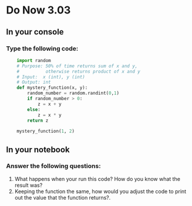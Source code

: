 # Do Now 3.03

## In your console

### Type the following code:

```python
    import random
    # Purpose: 50% of time returns sum of x and y,
    #          otherwise returns product of x and y
    # Input:  x (int), y (int)
    # Output: int
    def mystery_function(x, y):
        random_number = random.randint(0,1)
        if random_number > 0:
            z = x + y
        else:
            z = x * y
        return z
    
    mystery_function(1, 2)
```

## In your notebook

### Answer the following questions:

1. What happens when your run this code? How do you know what the result was?
2. Keeping the function the same, how would you adjust the code to print out the value that the function returns?.
